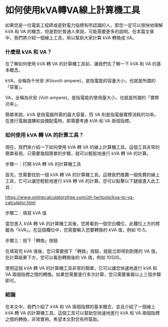 如何使用kVA轉VA線上計算機工具
=================

如果您是一位電氣工程師或是對電力指標有所認識的人，那您一定可以很快地理解 kVA 和 VA 的概念，但是對於普通人來說，可能需要更多的說明。在本篇文章中，我們將介紹一個線上工具，用以幫助大家計算 kVA 轉換成 VA。

### 什麼是 kVA 和 VA？

在了解如何使用 kVA 轉 VA 的計算機工具前，讓我們先了解一下 kVA 和 VA 的基本概念。

kVA，全稱為千伏安 (Kilovolt-ampere)，是指電能的容量大小，也就是所謂的「容量」。

VA，全稱為伏安 (Volt-ampere)，是指電能的使用量大小，也就是所謂的「實際功率」。

簡單來說，kVA 是指電器所需的最大容量，而 VA 則是指電器實際消耗的功率。在進行電器選購和設備配電時，即需要考慮 kVA 和 VA 兩個指標。

### 如何使用 kVA 轉 VA 的計算工具？

現在，我們來介紹一下如何使用 kVA 轉 VA 的線上計算機工具。這個工具非常的簡單易用，只需要幾個簡單的步驟，就可以輕鬆地進行 kVA 轉 VA 的計算。

步驟一：打開 kVA 轉 VA 的計算機工具

首先，您需要找到一個 kVA 轉 VA 的計算機工具。這裡我們推薦一個免費的線上工具，它可以讓您輕鬆地進行 kVA 轉 VA 的計算。您可以點擊以下鏈接進入此工具：

<https://www.onlinecalculatorsfree.com/zh-tw/tools/kva-to-va-calculator.html>

步驟二：填寫 kVA 值

當您進入 kVA 轉 VA 的計算機工具後，您將看到一個空白欄位，此欄位上方的標籤為「kVA」。在這個欄位中，您需要輸入您要轉換的 kVA 值，例如 10.5。

步驟三：按下「轉換」按鈕

在填寫完 kVA 值後，您只需要按下「轉換」按鈕，就能立即得到對應的 VA 值。在計算結果下方，您可以看到轉換後的 VA 值，例如 10500。

使用這個 kVA 轉 VA 的計算機工具非常的簡單，它可以讓您快速地進行 kVA 和 VA 兩個指標之間的轉換。如果您需要進行多次計算，您只需要重複以上三個步驟即可。

### 結論

在本文中，我們介紹了 kVA 和 VA 兩個指標的基本概念，並且介紹了一個線上 kVA 轉 VA 的計算機工具。這個工具可以幫助您快速地進行 kVA 和 VA 兩個指標之間的轉換，非常實用。希望本文對您有所幫助。